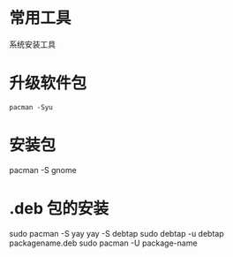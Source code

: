 # 常用工具

系统安装工具

# 升级软件包
`pacman -Syu `
# 安装包
pacman -S gnome




# .deb 包的安装
sudo pacman -S  yay
yay -S debtap
sudo debtap -u
debtap packagename.deb
sudo pacman -U package-name
